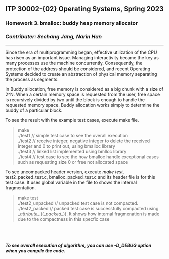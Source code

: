 ## ITP 30002-{02} Operating Systems, Spring 2023
### Homework 3. bmalloc: buddy heap memory allocator

### *Contributer: Sechang Jang, Narin Han*

---

Since the era of multiprogramming began, effective utilization of the CPU has risen as an important issue. Managing interactivity became the key as many processes use the machine concurrently. Consequently, the protection of the address should be considered, and recent Operating Systems decided to create an abstraction of physical memory separating the process as segments. 

In Buddy allocation, free memory is considered as a big chunk with a size of 2^N. When a certain memory space is requested from the user, free space is recursively divided by two until the block is enough to handle the requested memory space. Buddy allocation works simply to determine the buddy of a particular block. 

To see the result with the example test cases, execute make file. 

> make <br>
./test1 // simple test case to see the overall execution<br>
./test2 // receive integer, negative integer to delete the received integer and 0 to print out, using bmalloc library<br>
./test3 // linked list implemented using bmlloc library <br>
./test4 // test case to see the how bmalloc handle exceptional cases such as requesting size 0 or free not allocated space

To see uncompacked header version, execute *make test*. test2_packed_test.c, bmalloc_packed_test.c and its header file is for this test case. It uses global variable in the file to shows the internal fragmentation. 

> make test <br>
./test2_unpacked // unpacked test case is not compacted. 
./test2_packed // packed test case is successfully compacted using \__attribute__ ((\__packed__)). It shows how internal fragmenation is made due to the compactness in this specfic case

<br>
<br>

##### To see overall execution of algorithm, you can use -D_DEBUG option when you compile the code.